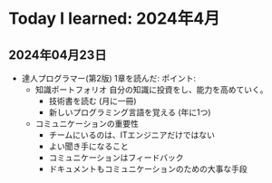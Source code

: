 # Today I learned: 2024年4月

## 2024年04月23日

- 達人プログラマー(第2版) 1章を読んだ:
  ポイント:
  - 知識ポートフォリオ
    自分の知識に投資をし、能力を高めていく。
    - 技術書を読む (月に一冊)
    - 新しいプログラミング言語を覚える (年に1つ)
  - コミュニケーションの重要性
    - チームにいるのは、ITエンジニアだけではない
    - よい聞き手になること
    - コミュニケーションはフィードバック
    - ドキュメントもコミュニケーションのための大事な手段
